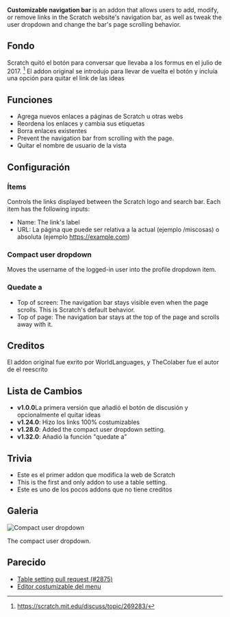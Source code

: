 ---
---

**Customizable navigation bar** is an addon that allows users to add, modify, or remove links in the Scratch website's navigation bar, as well as tweak the user dropdown and change the bar's page scrolling behavior.

## Fondo

Scratch quitó el botón para conversar que llevaba a los formus en el julio de 2017.  [^1] El addon original se introdujo para llevar de vuelta el botón y incluía una opción para quitar el link de las ideas

## Funciones

- Agrega nuevos enlaces a páginas de Scratch u otras webs
- Reordena los enlaces y cambia sus etiquetas
- Borra enlaces existentes
- Prevent the navigation bar from scrolling with the page.
- Quitar el nombre de usuario de la vista

## Configuración

### Ítems

Controls the links displayed between the Scratch logo and search bar. Each item has the following inputs:

- Name: The link's label
- URL: La página que puede ser relativa a la actual (ejemplo /miscosas) o absoluta (ejemplo https://example.com)

### Compact user dropdown

Moves the username of the logged-in user into the profile dropdown item.

### Quedate a

- Top of screen: The navigation bar stays visible even when the page scrolls. This is Scratch's default behavior.
- Top of page: The navigation bar stays at the top of the page and scrolls away with it.

## Creditos

El addon original fue exrito por WorldLanguages, y TheColaber fue el autor de el reescrito

## Lista de Cambios

- **v1.0.0**La primera versión que añadió el botón de discusión y opcionalmente el quitar ideas
- **v1.24.0**: Hizo los links 100% costumizables
- **v1.28.0**: Added the compact user dropdown setting.
- **v1.32.0**: Añadió la función "quedate a"

## Trivia

- Este es el primer addon que modifica la web de Scratch
- This is the first and only addon to use a table setting.
- Este es uno de los pocos addons que no tiene creditos

## Galeria

![Compact user dropdown](/assets/img/addons/docs/compact-nav-dropdown.png)

The compact user dropdown.

## Parecido

- [Table setting pull request (#2875)](https://github.com/ScratchAddons/ScratchAddons/pull/2875)
- [Editor costumizable del menu](https://scratch.mit.edu/scratch-addons-extension/settings#addon-custom-menu-bar)

[^1]: https://scratch.mit.edu/discuss/topic/269283/

